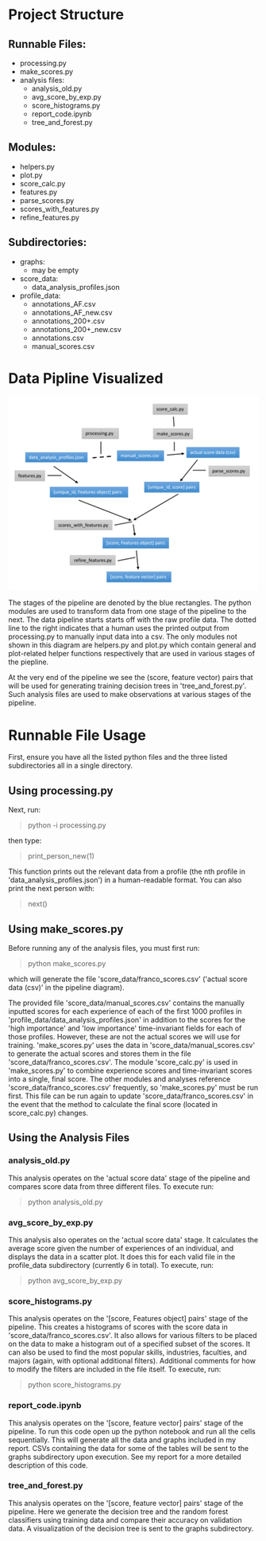 # Project Structure

## Runnable Files:
- processing.py
- make_scores.py
- analysis files:
  - analysis_old.py
  - avg_score_by_exp.py
  - score_histograms.py
  - report_code.ipynb
  - tree_and_forest.py
## Modules:
 - helpers.py
 - plot.py
 - score_calc.py
 - features.py
 - parse_scores.py
 - scores_with_features.py
 - refine_features.py
 ## Subdirectories:
- graphs:
  - may be empty
- score_data:
  - data_analysis_profiles.json
- profile_data:
  - annotations_AF.csv
  - annotations_AF_new.csv
  - annotations_200+.csv
  - annotations_200+_new.csv
  - annotations.csv
  - manual_scores.csv
  
# Data Pipline Visualized
![](images/pipeline.png)

The stages of the pipeline are denoted by the blue rectangles. The python modules are used to transform data from one stage of the pipeline to the next. The data pipeline starts starts off with the raw profile data. The dotted line to the right indicates that a human uses the printed output from processing.py to manually input data into a csv. The only modules not shown in this diagram are helpers.py and plot.py which contain general and plot-related helper functions respectively that are used in various stages of the piepline.

At the very end of the pipeline we see the (score, feature vector) pairs that will be used for generating training decision trees in 'tree_and_forest.py'. Such analysis files are used to make observations at various stages of the pipeline.

# Runnable File Usage
First, ensure you have all the listed python files and the three listed subdirectories all in a single directory.

## Using processing.py
Next, run:

> python -i processing.py

then type:

> print_person_new(1)

This function prints out the relevant data from a profile (the nth profile in 'data_analysis_profiles.json') in a human-readable format. You can also print the next person with:

> next()

## Using make_scores.py

Before running any of the analysis files, you must first run:

> python make_scores.py

which will generate the file 'score_data/franco_scores.csv' ('actual score data (csv)' in the pipeline diagram).

The provided file 'score_data/manual_scores.csv' contains the manually inputted scores for each experience of each of the first 1000 profiles in 'profile_data/data_analysis_profiles.json' in addition to the scores for the 'high importance' and 'low importance' time-invariant fields for each of those profiles. However, these are not the actual scores we will use for training. 'make_scores.py' uses the data in 'score_data/manual_scores.csv' to generate the actual scores and stores them in the file 'score_data/franco_scores.csv'. The module 'score_calc.py' is used in 'make_scores.py' to combine experience scores and time-invariant scores into a single, final score. The other modules and analyses reference 'score_data/franco_scores.csv' frequently, so 'make_scores.py' must be run first. This file can be run again to update 'score_data/franco_scores.csv' in the event that the method to calculate the final score (located in score_calc.py) changes.

## Using the Analysis Files

### analysis_old.py
This analysis operates on the 'actual score data' stage of the pipeline and compares score data from three different files.
To execute run:
> python analysis_old.py

### avg_score_by_exp.py
This analysis also operates on the 'actual score data' stage. It calculates the average score given the number of experiences of an individual, and displays the data in a scatter plot. It does this for each valid file in the profile_data subdirectory (currently 6 in total).
To execute, run:
> python avg_score_by_exp.py

### score_histograms.py
This analysis operates on the '[score, Features object] pairs' stage of the pipeline. This creates a histograms of scores with the score data in 'score_data/franco_scores.csv'. It also allows for various filters to be placed on the data to make a histogram out of a specified subset of the scores. It can also be used to find the most popular skills, industries, faculties, and majors (again, with optional additional filters). Additional comments for how to modify the filters are included in the file itself.
To execute, run:
> python score_histograms.py

### report_code.ipynb
This analysis operates on the '[score, feature vector] pairs' stage of the pipeline. To run this code open up the python notebook and run all the cells sequentially. This will generate all the data and graphs included in my report. CSVs containing the data for some of the tables will be sent to the graphs subdirectory upon execution. See my report for a more detailed description of this code.

### tree_and_forest.py
This analysis operates on the '[score, feature vector] pairs' stage of the pipeline. Here we generate the decision tree and the random forest classifiers using training data and compare their accuracy on validation data. A visualization of the decision tree is sent to the graphs subdirectory.
